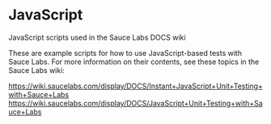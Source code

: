 # JavaScript
JavaScript scripts used in the Sauce Labs DOCS wiki

These are example scripts for how to use JavaScript-based tests with Sauce Labs. For more information on their contents, see these topics in the Sauce Labs wiki:

https://wiki.saucelabs.com/display/DOCS/Instant+JavaScript+Unit+Testing+with+Sauce+Labs
https://wiki.saucelabs.com/display/DOCS/JavaScript+Unit+Testing+with+Sauce+Labs

